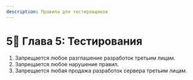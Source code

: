 ```yaml
---
description: Правила для тестировщиков
---
```


# 5⃣ Глава 5: Тестирования

1. Запрещается любое разглашение разработок третьим лицам.
2. Запрещается любое нарушение правил.
3. Запрещается любая продажа разработок сервера третьим лицам.
